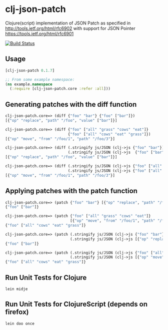 clj-json-patch
==============

Clojure(script) implementation of JSON Patch as specified in
http://tools.ietf.org/html/rfc6902 with support for
JSON Pointer https://tools.ietf.org/html/rfc6901

[![Build Status](https://travis-ci.org/daviddpark/clj-json-patch.png)](https://travis-ci.org/daviddpark/clj-json-patch)


Usage
-----
```clojure
[clj-json-patch 0.1.7]

;; From some example namespace:
(ns example.namespace
  (:require [clj-json-patch.core :refer :all]))
```

Generating patches with the diff function
-----------------------------------------

```clojure
clj-json-patch.core=> (diff {"foo" "bar"} {"foo" ["bar"]})
[{"op" "replace", "path" "/foo", "value" ["bar"]}]

clj-json-patch.core=> (diff {"foo" ["all" "grass" "cows" "eat"]}
                            {"foo" ["all" "cows" "eat" "grass"]})
[{"op" "move", "from" "/foo/1", "path" "/foo/3"}]
```

```clojure
clj-json-patch.core=> (diff (.stringify js/JSON (clj->js {"foo" "bar"}))
                            (.stringify js/JSON (clj->js  {"foo" ["bar"]})))
[{"op" "replace", "path" "/foo", "value" ["bar"]}]

clj-json-patch.core=> (diff (.stringify js/JSON (clj->js {"foo" ["all" "grass" "cows" "eat"]}))
                            (.stringify js/JSON (clj->js {"foo" ["all" "cows" "eat" "grass"]})))
[{"op" "move", "from" "/foo/1", "path" "/foo/3"}]
```

Applying patches with the patch function
-----------------------------------------

```clojure
clj-json-patch.core=> (patch {"foo" "bar"} [{"op" "replace", "path" "/foo", "value" ["bar"]}])
{"foo" ["bar"]}

clj-json-patch.core=> (patch {"foo" ["all" "grass" "cows" "eat"]}
                             [{"op" "move", "from" "/foo/1", "path" "/foo/3"}])
{"foo" ["all" "cows" "eat" "grass"]}
```

```clojure
clj-json-patch.core=> (patch (.stringify js/JSON (clj->js {"foo" "bar"}))
                             (.stringify js/JSON (clj->js [{"op" "replace", "path" "/foo", "value" ["bar"]}])))
{"foo" ["bar"]}

clj-json-patch.core=> (patch (.stringify js/JSON (clj->js {"foo" ["all" "grass" "cows" "eat"]}))
                             (.stringify js/JSON (clj->js [{"op" "move", "from" "/foo/1", "path" "/foo/3"}])))
{"foo" ["all" "cows" "eat" "grass"]}
```

Run Unit Tests for Clojure
--------------

```shell
lein midje
```

Run Unit Tests for ClojureScript (depends on firefox)
--------------

```shell
lein doo once
```
